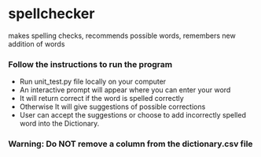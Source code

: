 # spellchecker
makes spelling checks, recommends possible words, remembers new addition of words

### Follow the instructions to run the program

* Run unit_test.py file locally on your computer
* An interactive prompt will appear where you can enter your word
* It will return correct if the word is spelled correctly
* Otherwise It will give suggestions of possible corrections
* User can accept the suggestions or choose to add incorrectly spelled word into the Dictionary. 

### Warning: Do NOT remove a column from the dictionary.csv file
